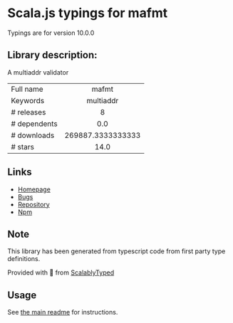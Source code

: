 
# Scala.js typings for mafmt

Typings are for version 10.0.0

## Library description:
A multiaddr validator

|                    |                 |
| ------------------ | :-------------: |
| Full name          | mafmt |
| Keywords           | multiaddr |
| # releases         | 8 |
| # dependents       | 0.0 |
| # downloads        | 269887.3333333333 |
| # stars            | 14.0 |

## Links
- [Homepage](https://github.com/multiformats/js-mafmt#readme)
- [Bugs](https://github.com/multiformats/js-mafmt/issues)
- [Repository](https://github.com/multiformats/js-mafmt)
- [Npm](https://www.npmjs.com/package/mafmt)
    


## Note
This library has been generated from typescript code from first party type definitions.

Provided with :purple_heart: from [ScalablyTyped](https://github.com/oyvindberg/ScalablyTyped)

## Usage
See [the main readme](../../readme.md) for instructions.


